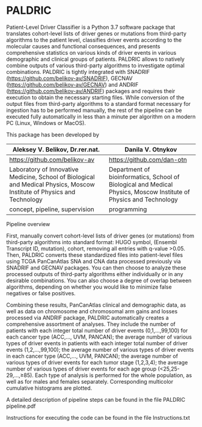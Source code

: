 # PALDRIC

Patient-Level Driver Classifier is a Python 3.7 software package that translates cohort-level lists of driver genes or mutations from third-party algorithms to the patient level, classifies driver events according to the molecular causes and functional consequences, and presents comprehensive statistics on various kinds of driver events in various demographic and clinical groups of patients. PALDRIC allows to natively combine outputs of various third-party algorithms to investigate optimal combinations. PALDRIC is tightly integrated with SNADRIF (https://github.com/belikov-av/SNADRIF), GECNAV (https://github.com/belikov-av/GECNAV) and ANDRIF (https://github.com/belikov-av/ANDRIF) packages and requires their execution to obtain the necessary starting files. While conversion of the output files from third-party algorithms to a standard format necessary for ingestion has to be performed manually, the rest of the pipeline can be executed fully automatically in less than a minute per algorithm on a modern PC (Linux, Windows or MacOS).

This package has been developed by 

Aleksey V. Belikov, Dr.rer.nat. | Danila V. Otnykov
-- | --
https://github.com/belikov-av | https://github.com/dan-otn 
Laboratory of Innovative Medicine, School of Biological and Medical Physics, Moscow Institute of Physics and Technology | Department of bioinformatics, School of Biological and Medical Physics, Moscow Institute of Physics and Technology
concept, pipeline, supervision | programming

Pipeline overview

First, manually convert cohort-level lists of driver genes (or mutations) from third-party algorithms into standard format: 
HUGO symbol, (Ensembl Transcript ID, mutation), cohort, removing all entries with q-value >0.05. 
Then, PALDRIC converts these standardized files into patient-level files using TCGA PanCanAtlas SNA and CNA data processed previously via SNADRIF and GECNAV packages.
You can then choose to analyze these processed outputs of third-party algorithms either individually or in any desirable combinations. You can also choose a degree of overlap between algorithms, depending on whether you would like to minimize false negatives or false positives.

Combining these results, PanCanAtlas clinical and demographic data, as well as data on chromosome and chromosomal arm gains and losses processed via ANDRIF package, PALDRIC automatically creates a comprehensive assortment of analyses. They include the number of patients with each integer total number of driver events (0,1,…,99,100) for each cancer type (ACC,…, UVM, PANCAN); the average number of various types of driver events in patients with each integer total number of driver events (1,2,…,99,100); the average number of various types of driver events in each cancer type (ACC,…, UVM, PANCAN); the average number of various types of driver events for each tumor stage (1,2,3,4); the average number of various types of driver events for each age group (<25,25-29,…,≥85). Each type of analysis is performed for the whole population, as well as for males and females separately. Corresponding multicolor cumulative histograms are plotted.

A detailed description of pipeline steps can be found in the file PALDRIC pipeline.pdf

Instructions for executing the code can be found in the file Instructions.txt
